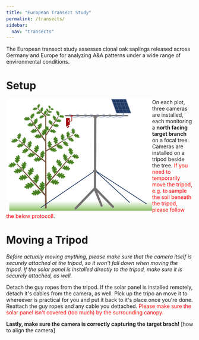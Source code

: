 ```yaml
---
title: "European Transect Study"
permalink: /transects/
sidebar:
  nav: "transects"
---
```


The European transect study assesses clonal oak saplings released across Germany and Europe for analyzing A&A patterns under a wide range of environmental conditions.

# Setup

<div>

<img src="../assets/sketches/setup_platform_3.png" alt="setup transects" width="auto" height="300" align="left">

On each plot, three cameras are installed, each monitoring a **north facing target branch** on a focal tree. Cameras are installed on a tripod beside the tree.
<span style="color:red">If you need to temporarily move the tripod, e.g. to sample the soil beneath the tripod, please follow the below protocol!</span>.

</div>

# Moving a Tripod

*Before actually moving anything, please make sure that the camera itself is securely attached ot the tripod, so it won't fall down when moving the tripod. If the solar panel is installed directly to the tripod, make sure it is securely attached, as well.*

Detach the guy ropes from the tripod. If the solar panel is installed remotely, detach it's cables from the camera, as well. Pick up the tripo an move it to whereever is practical for you and put it back to it's place once you're done. Reattach the guy ropes and any cable you dettached.
<span style="color:red">Please make sure the solar panel isn't covered (too much) by the surrounding canopy.</span>

**Lastly, make sure the camera is correctly capturing the target brach!** [how to align the camera]




